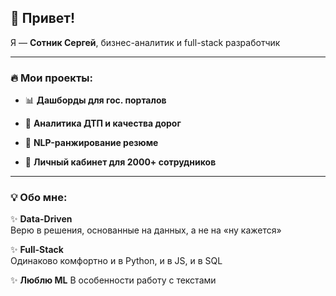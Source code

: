 ## 👋 Привет! 

Я — **Сотник Сергей**, бизнес-аналитик и full-stack разработчик

---

### 🔥 Мои проекты:

- 📊 **Дашборды для гос. порталов**  
  
- 🚦 **Аналитика ДТП и качества дорог**  
  
- 🤖 **NLP-ранжирование резюме**  
  
- 💼 **Личный кабинет для 2000+ сотрудников**  

---

### 💡 Обо мне:

✨ **Data-Driven**  
Верю в решения, основанные на данных, а не на «ну кажется»  

✨ **Full-Stack**  
Одинаково комфортно и в Python, и в JS, и в SQL  

✨ **Люблю ML** 
В особенности работу с текстами
